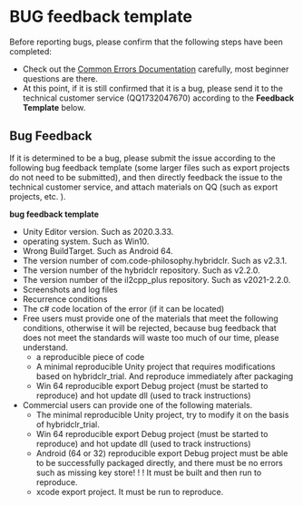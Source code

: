 # BUG feedback template

Before reporting bugs, please confirm that the following steps have been completed:
- Check out the [Common Errors Documentation](../help/commonerrors.md) carefully, most beginner questions are there.
- At this point, if it is still confirmed that it is a bug, please send it to the technical customer service (QQ1732047670) according to the **Feedback Template** below.

## Bug Feedback

If it is determined to be a bug, please submit the issue according to the following bug feedback template (some larger files such as export projects do not need to be submitted), and then directly feedback the issue to the technical customer service, and attach materials on QQ (such as export projects, etc. ).

**bug feedback template**

- Unity Editor version. Such as 2020.3.33.
- operating system. Such as Win10.
- Wrong BuildTarget. Such as Android 64.
- The version number of com.code-philosophy.hybridclr. Such as v2.3.1.
- The version number of the hybridclr repository. Such as v2.2.0.
- The version number of the il2cpp_plus repository. Such as v2021-2.2.0.
- Screenshots and log files
- Recurrence conditions
- The c# code location of the error (if it can be located)
- Free users must provide one of the materials that meet the following conditions, otherwise it will be rejected, because bug feedback that does not meet the standards will waste too much of our time, please understand.
   - a reproducible piece of code
   - A minimal reproducible Unity project that requires modifications based on hybridclr_trial. And reproduce immediately after packaging
   - Win 64 reproducible export Debug project (must be started to reproduce) and hot update dll (used to track instructions)
- Commercial users can provide one of the following materials.
   - The minimal reproducible Unity project, try to modify it on the basis of hybridclr_trial.
   - Win 64 reproducible export Debug project (must be started to reproduce) and hot update dll (used to track instructions)
   - Android (64 or 32) reproducible export Debug project must be able to be successfully packaged directly, and there must be no errors such as missing key store! ! ! It must be built and then run to reproduce.
   - xcode export project. It must be run to reproduce.
   